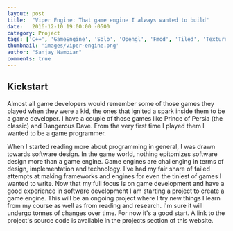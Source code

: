 ```yaml
---
layout: post
title:  "Viper Engine: That game engine I always wanted to build"
date:   2016-12-10 19:00:00 -0500
category: Project
tags: ['C++', 'GameEngine', 'Solo', 'Opengl', 'Fmod', 'Tiled', 'TexturePacker']
thumbnail: 'images/viper-engine.png'
author: "Sanjay Nambiar"
comments: true
---
```


## Kickstart

Almost all game developers would remember some of those games they played when they were a kid, the ones that ignited
a spark inside them to be a game developer. I have a couple of those games like Prince of Persia (the classic) and
Dangerous Dave. From the very first time I played them I wanted to be a game programmer.

When I started reading more about programming in general, I was drawn towards software design. In the game world, nothing
epitomizes software design more than a game engine. Game engines are challenging in terms of design, implementation and
technology. I've had my fair share of failed attempts at making frameworks and engines for even the tiniest of games
I wanted to write. Now that my full focus is on game development and have a good experience in software development
I am starting a project to create a game engine. This will be an ongoing project where I try new things I learn from
my course as well as from reading and research. I'm sure it will undergo tonnes of changes over time. For now it's a
good start. A link to the project's source code is available in the projects section of this website.
